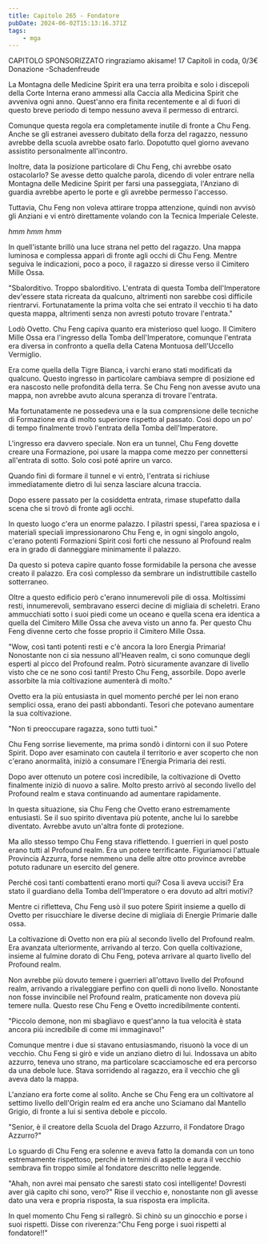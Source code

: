 ```yaml
---
title: Capitolo 265 - Fondatore
pubDate: 2024-06-02T15:13:16.371Z
tags:
    - mga
---
```

                
CAPITOLO SPONSORIZZATO ringraziamo akisame!
17 Capitoli in coda, 0/3€ Donazione
-Schadenfreude 


La Montagna delle Medicine Spirit era una terra proibita e solo i discepoli della Corte Interna erano ammessi alla Caccia alla Medicina Spirit che avveniva ogni anno. Quest'anno era finita recentemente e al di fuori di questo breve periodo di tempo nessuno aveva il permesso di entrarci.


Comunque questa regola era completamente inutile di fronte a Chu Feng. Anche se gli estranei avessero dubitato della forza del ragazzo, nessuno avrebbe della scuola avrebbe osato farlo.
Dopotutto quel giorno avevano assistito personalmente all'incontro.


Inoltre, data la posizione particolare di Chu Feng, chi avrebbe osato ostacolarlo? Se avesse detto qualche parola, dicendo di voler entrare nella Montagna delle Medicine Spirit per farsi una passeggiata, l'Anziano di guardia avrebbe aperto le porte e gli avrebbe permesso l'accesso.


Tuttavia, Chu Feng non voleva attirare troppa attenzione, quindi non avvisò gli Anziani e vi entrò direttamente volando con la Tecnica Imperiale Celeste.


*hmm hmm hmm*


In quell'istante brillò una luce strana nel petto del ragazzo. Una mappa luminosa e complessa apparì di fronte agli occhi di Chu Feng. Mentre seguiva le indicazioni, poco a poco, il ragazzo si diresse verso il Cimitero Mille Ossa.


"Sbalorditivo. Troppo sbalorditivo. L'entrata di questa Tomba dell'Imperatore dev'essere stata ricreata da qualcuno, altrimenti non sarebbe così difficile rientrarvi. Fortunatamente la prima volta che sei entrato il vecchio ti ha dato questa mappa, altrimenti senza non avresti potuto trovare l'entrata."


Lodò Ovetto. Chu Feng capiva quanto era misterioso quel luogo. Il Cimitero Mille Ossa era l'ingresso della Tomba dell'Imperatore, comunque l'entrata era diversa in confronto a quella della Catena Montuosa dell'Uccello Vermiglio.


Era come quella della Tigre Bianca, i varchi erano stati modificati da qualcuno. Questo ingresso in particolare cambiava sempre di posizione ed era nascosto nelle profondità della terra. Se Chu Feng non avesse avuto una mappa, non avrebbe avuto alcuna speranza di trovare l'entrata.


Ma fortunatamente ne possedeva una e la sua comprensione delle tecniche di Formazione era di molto superiore rispetto al passato. Così dopo un po' di tempo finalmente trovò l'entrata della Tomba dell'Imperatore.


L'ingresso era davvero speciale. Non era un tunnel, Chu Feng dovette creare una Formazione, poi usare la mappa come mezzo per connettersi all'entrata di sotto. Solo così poté aprire un varco.


Quando finì di formare il tunnel e vi entrò, l'entrata si richiuse immediatamente dietro di lui senza lasciare alcuna traccia.


Dopo essere passato per la cosiddetta entrata, rimase stupefatto dalla scena che si trovò di fronte agli occhi.


In questo luogo c'era un enorme palazzo. I pilastri spessi, l'area spaziosa e i materiali speciali impressionarono Chu Feng e, in ogni singolo angolo, c'erano potenti Formazioni Spirit così forti che nessuno al Profound realm era in grado di danneggiare minimamente il palazzo.


Da questo si poteva capire quanto fosse formidabile la persona che avesse creato il palazzo. Era così complesso da sembrare un indistruttibile castello sotterraneo.


Oltre a questo edificio però c'erano innumerevoli pile di ossa. Moltissimi resti, innumerevoli, sembravano esserci decine di migliaia di scheletri. Erano ammucchiati sotto i suoi piedi come un oceano e quella scena era identica a quella del Cimitero Mille Ossa che aveva visto un anno fa. Per questo Chu Feng divenne certo che fosse proprio il Cimitero Mille Ossa.


"Wow, così tanti potenti resti e c'è ancora la loro Energia Primaria! Nonostante non ci sia nessuno all'Heaven realm, ci sono comunque degli esperti al picco del Profound realm. Potrò sicuramente avanzare di livello visto che ce ne sono così tanti! Presto Chu Feng, assorbile. Dopo averle assorbite la mia coltivazione aumenterà di molto."


Ovetto era la più entusiasta in quel momento perché per lei non erano semplici ossa, erano dei pasti abbondanti. Tesori che potevano aumentare la sua coltivazione.


"Non ti preoccupare ragazza, sono tutti tuoi."


Chu Feng sorrise lievemente, ma prima sondò i dintorni con il suo Potere Spirit. Dopo aver esaminato con cautela il territorio e aver scoperto che non c'erano anormalità, iniziò a consumare l'Energia Primaria dei resti.


Dopo aver ottenuto un potere così incredibile, la coltivazione di Ovetto finalmente iniziò di nuovo a salire. Molto presto arrivò al secondo livello del Profound realm e stava continuando ad aumentare rapidamente.


In questa situazione, sia Chu Feng che Ovetto erano estremamente entusiasti. Se il suo spirito diventava più potente, anche lui lo sarebbe diventato. Avrebbe avuto un'altra fonte di protezione.


Ma allo stesso tempo Chu Feng stava riflettendo. I guerrieri in quel posto erano tutti al Profound realm. Era un potere terrificante. Figuriamoci l'attuale Provincia Azzurra, forse nemmeno una delle altre otto province avrebbe potuto radunare un esercito del genere.


Perché così tanti combattenti erano morti qui? Cosa li aveva uccisi? Era stato il guardiano della Tomba dell'Imperatore o era dovuto ad altri motivi?


Mentre ci rifletteva, Chu Feng usò il suo potere Spirit insieme a quello di Ovetto per risucchiare le diverse decine di migliaia di Energie Primarie dalle ossa.


La coltivazione di Ovetto non era più al secondo livello del Profound realm. Era avanzata ulteriormente, arrivando al terzo. Con quella coltivazione, insieme al fulmine dorato di Chu Feng, poteva arrivare al quarto livello del Profound realm.


Non avrebbe più dovuto temere i guerrieri all'ottavo livello del Profound realm, arrivando a rivaleggiare perfino con quelli di nono livello. Nonostante non fosse invincibile nel Profound realm, praticamente non doveva più temere nulla. Questo rese Chu Feng e Ovetto incredibilmente contenti.


"Piccolo demone, non mi sbagliavo e quest'anno la tua velocità è stata ancora più incredibile di come mi immaginavo!"


Comunque mentre i due si stavano entusiasmando, risuonò la voce di un vecchio. Chu Feng si girò e vide un anziano dietro di lui. Indossava un abito azzurro, teneva uno strano, ma particolare scacciamosche ed era percorso da una debole luce. Stava sorridendo al ragazzo, era il vecchio che gli aveva dato la mappa.


L'anziano era forte come al solito. Anche se Chu Feng era un coltivatore al settimo livello dell'Origin realm ed era anche uno Sciamano dal Mantello Grigio, di fronte a lui si sentiva debole e piccolo.


"Senior, è il creatore della Scuola del Drago Azzurro, il Fondatore Drago Azzurro?"


Lo sguardo di Chu Feng era solenne e aveva fatto la domanda con un tono estremamente rispettoso, perché in termini di aspetto e aura il vecchio sembrava fin troppo simile al fondatore descritto nelle leggende.


"Ahah, non avrei mai pensato che saresti stato così intelligente! Dovresti aver già capito chi sono, vero?" Rise il vecchio e, nonostante non gli avesse dato una vera e propria risposta, la sua risposta era implicita.


In quel momento Chu Feng si rallegrò. Si chinò su un ginocchio e porse i suoi rispetti. Disse con riverenza:"Chu Feng porge i suoi rispetti al fondatore!!"





